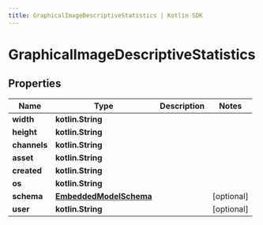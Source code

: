 ```yaml
---
title: GraphicalImageDescriptiveStatistics | Kotlin SDK
---
```




# GraphicalImageDescriptiveStatistics

## Properties
Name | Type | Description | Notes
------------ | ------------- | ------------- | -------------
**width** | **kotlin.String** |  | 
**height** | **kotlin.String** |  | 
**channels** | **kotlin.String** |  | 
**asset** | **kotlin.String** |  | 
**created** | **kotlin.String** |  | 
**os** | **kotlin.String** |  | 
**schema** | [**EmbeddedModelSchema**](EmbeddedModelSchema) |  |  [optional]
**user** | **kotlin.String** |  |  [optional]




